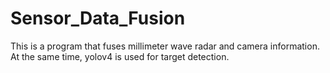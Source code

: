 # Sensor_Data_Fusion
This is a program that fuses millimeter wave radar and camera information. At the same time, yolov4 is used for target detection.
